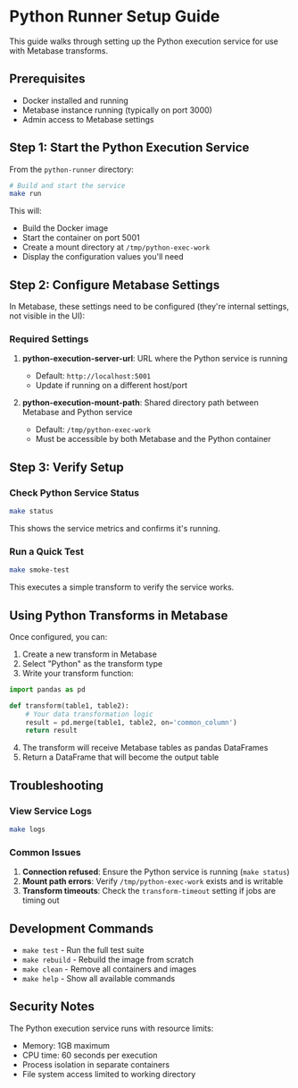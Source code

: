 # Python Runner Setup Guide

This guide walks through setting up the Python execution service for use with Metabase transforms.

## Prerequisites

- Docker installed and running
- Metabase instance running (typically on port 3000)
- Admin access to Metabase settings

## Step 1: Start the Python Execution Service

From the `python-runner` directory:

```bash
# Build and start the service
make run
```

This will:
- Build the Docker image
- Start the container on port 5001
- Create a mount directory at `/tmp/python-exec-work`
- Display the configuration values you'll need

## Step 2: Configure Metabase Settings

In Metabase, these settings need to be configured (they're internal settings, not visible in the UI):

### Required Settings

1. **python-execution-server-url**: URL where the Python service is running
   - Default: `http://localhost:5001`
   - Update if running on a different host/port

2. **python-execution-mount-path**: Shared directory path between Metabase and Python service
   - Default: `/tmp/python-exec-work`
   - Must be accessible by both Metabase and the Python container

## Step 3: Verify Setup

### Check Python Service Status

```bash
make status
```

This shows the service metrics and confirms it's running.

### Run a Quick Test

```bash
make smoke-test
```

This executes a simple transform to verify the service works.

## Using Python Transforms in Metabase

Once configured, you can:

1. Create a new transform in Metabase
2. Select "Python" as the transform type
3. Write your transform function:

```python
import pandas as pd

def transform(table1, table2):
    # Your data transformation logic
    result = pd.merge(table1, table2, on='common_column')
    return result
```

4. The transform will receive Metabase tables as pandas DataFrames
5. Return a DataFrame that will become the output table

## Troubleshooting

### View Service Logs

```bash
make logs
```

### Common Issues

1. **Connection refused**: Ensure the Python service is running (`make status`)
2. **Mount path errors**: Verify `/tmp/python-exec-work` exists and is writable
3. **Transform timeouts**: Check the `transform-timeout` setting if jobs are timing out

## Development Commands

- `make test` - Run the full test suite
- `make rebuild` - Rebuild the image from scratch
- `make clean` - Remove all containers and images
- `make help` - Show all available commands

## Security Notes

The Python execution service runs with resource limits:
- Memory: 1GB maximum
- CPU time: 60 seconds per execution
- Process isolation in separate containers
- File system access limited to working directory
